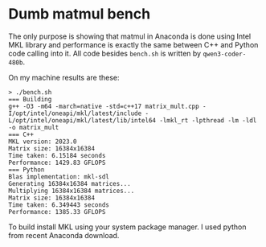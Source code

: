 # Dumb matmul bench

The only purpose is showing that matmul in Anaconda is done using
Intel MKL library and performance is exactly the same between C++ and
Python code calling into it. All code besides `bench.sh` is written by
`qwen3-coder-480b`.

On my machine results are these:

```
> ./bench.sh
=== Building
g++ -O3 -m64 -march=native -std=c++17 matrix_mult.cpp -I/opt/intel/oneapi/mkl/latest/include -L/opt/intel/oneapi/mkl/latest/lib/intel64 -lmkl_rt -lpthread -lm -ldl  -o matrix_mult
=== C++
MKL version: 2023.0
Matrix size: 16384x16384
Time taken: 6.15184 seconds
Performance: 1429.83 GFLOPS
=== Python
Blas implementation: mkl-sdl
Generating 16384x16384 matrices...
Multiplying 16384x16384 matrices...
Matrix size: 16384x16384
Time taken: 6.349443 seconds
Performance: 1385.33 GFLOPS
```

To build install MKL using your system package manager. I used python
from recent Anaconda download.

